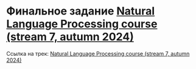 # Финальное задание [Natural Language Processing course (stream 7, autumn 2024)](https://ods.ai/tracks/nlp-course-autumn-2024)
Ссылка на трек: [Natural Language Processing course (stream 7, autumn 2024)](https://ods.ai/tracks/nlp-course-autumn-2024)
